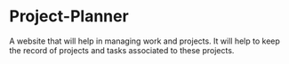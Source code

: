 # Project-Planner
A website that will help in managing work and projects.
It will help to keep the record of projects and tasks associated to these projects.

